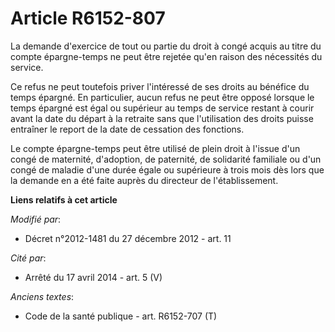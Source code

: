 # Article R6152-807

La demande d'exercice de tout ou partie du droit à congé acquis au titre du compte épargne-temps ne peut être rejetée qu'en
raison des nécessités du service.

Ce refus ne peut toutefois priver l'intéressé de ses droits au bénéfice du temps épargné. En particulier, aucun refus ne peut
être opposé lorsque le temps épargné est égal ou supérieur au temps de service restant à courir avant la date du départ à la
retraite sans que l'utilisation des droits puisse entraîner le report de la date de cessation des fonctions.

Le compte épargne-temps peut être utilisé de plein droit à l'issue d'un congé de maternité, d'adoption, de paternité, de
solidarité familiale ou d'un congé de maladie d'une durée égale ou supérieure à trois mois dès lors que la demande en a été
faite auprès du directeur de l'établissement.

**Liens relatifs à cet article**

_Modifié par_:

  - Décret n°2012-1481 du 27 décembre 2012 - art. 11

_Cité par_:

  - Arrêté du 17 avril 2014 - art. 5 (V)

_Anciens textes_:

  - Code de la santé publique - art. R6152-707 (T)
